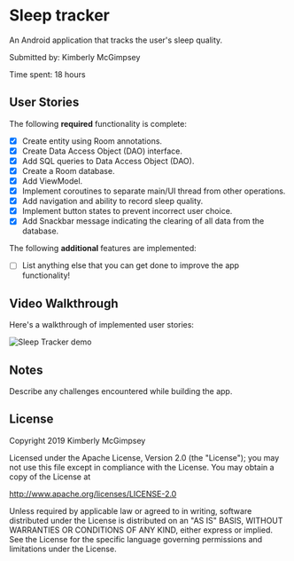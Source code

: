 # Sleep tracker

An Android application that tracks the user's sleep quality.

Submitted by: Kimberly McGimpsey

Time spent: 18 hours

## User Stories

The following **required** functionality is complete:

* [x] Create entity using Room annotations.
* [x] Create Data Access Object (DAO) interface.
* [x] Add SQL queries to Data Access Object (DAO).
* [x] Create a Room database.
* [x] Add ViewModel.
* [x] Implement coroutines to separate main/UI thread from other operations.
* [x] Add navigation and ability to record sleep quality.
* [x] Implement button states to prevent incorrect user choice.
* [x] Add Snackbar message indicating the clearing of all data from the database.

The following **additional** features are implemented:

* [ ] List anything else that you can get done to improve the app functionality!

## Video Walkthrough 

Here's a walkthrough of implemented user stories:

<img src='SleepTracker.gif' title='Sleep Tracker animated demo' alt='Sleep Tracker demo' />

## Notes

Describe any challenges encountered while building the app.

## License

Copyright 2019 Kimberly McGimpsey

Licensed under the Apache License, Version 2.0 (the "License");
you may not use this file except in compliance with the License.
You may obtain a copy of the License at

http://www.apache.org/licenses/LICENSE-2.0

Unless required by applicable law or agreed to in writing, software
distributed under the License is distributed on an "AS IS" BASIS,
WITHOUT WARRANTIES OR CONDITIONS OF ANY KIND, either express or implied.
See the License for the specific language governing permissions and
limitations under the License.
